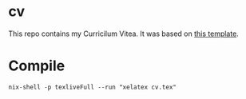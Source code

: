 # cv

This repo contains my Curricilum Vitea. 
It was based on [this template](http://www.latextemplates.com/template/wilson-resume-cv).

# Compile
```
nix-shell -p texliveFull --run "xelatex cv.tex"
```